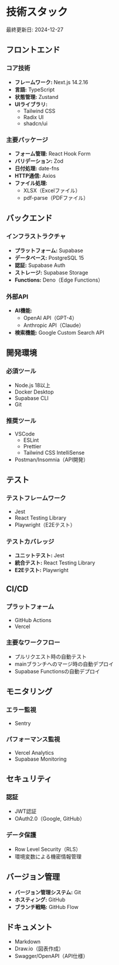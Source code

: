 # 技術スタック

最終更新日: 2024-12-27

## フロントエンド

### コア技術
- **フレームワーク:** Next.js 14.2.16
- **言語:** TypeScript
- **状態管理:** Zustand
- **UIライブラリ:** 
  - Tailwind CSS
  - Radix UI
  - shadcn/ui

### 主要パッケージ
- **フォーム管理:** React Hook Form
- **バリデーション:** Zod
- **日付処理:** date-fns
- **HTTP通信:** Axios
- **ファイル処理:** 
  - XLSX（Excelファイル）
  - pdf-parse（PDFファイル）

## バックエンド

### インフラストラクチャ
- **プラットフォーム:** Supabase
- **データベース:** PostgreSQL 15
- **認証:** Supabase Auth
- **ストレージ:** Supabase Storage
- **Functions:** Deno（Edge Functions）

### 外部API
- **AI機能:**
  - OpenAI API（GPT-4）
  - Anthropic API（Claude）
- **検索機能:** Google Custom Search API

## 開発環境

### 必須ツール
- Node.js 18以上
- Docker Desktop
- Supabase CLI
- Git

### 推奨ツール
- VSCode
  - ESLint
  - Prettier
  - Tailwind CSS IntelliSense
- Postman/Insomnia（API開発）

## テスト

### テストフレームワーク
- Jest
- React Testing Library
- Playwright（E2Eテスト）

### テストカバレッジ
- **ユニットテスト:** Jest
- **統合テスト:** React Testing Library
- **E2Eテスト:** Playwright

## CI/CD

### プラットフォーム
- GitHub Actions
- Vercel

### 主要なワークフロー
- プルリクエスト時の自動テスト
- mainブランチへのマージ時の自動デプロイ
- Supabase Functionsの自動デプロイ

## モニタリング

### エラー監視
- Sentry

### パフォーマンス監視
- Vercel Analytics
- Supabase Monitoring

## セキュリティ

### 認証
- JWT認証
- OAuth2.0（Google, GitHub）

### データ保護
- Row Level Security（RLS）
- 環境変数による機密情報管理

## バージョン管理
- **バージョン管理システム:** Git
- **ホスティング:** GitHub
- **ブランチ戦略:** GitHub Flow

## ドキュメント
- Markdown
- Draw.io（図表作成）
- Swagger/OpenAPI（API仕様） 